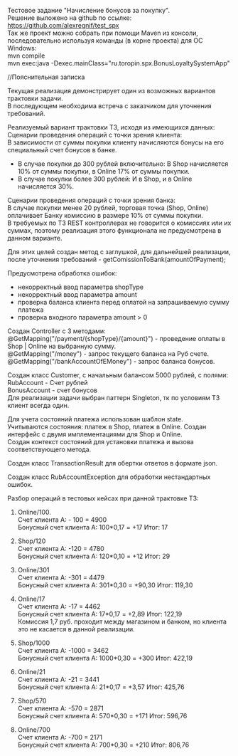 
Тестовое задание "Начисление бонусов за покупку".  
Решение выложено на github по ссылке:
https://github.com/alexregnif/test_spx  
Так же проект можно собрать при помощи Maven из консоли, последовательно используя команды (в корне проекта) для ОС Windows:  
mvn compile  
mvn exec:java -Dexec.mainClass="ru.toropin.spx.BonusLoyaltySystemApp"  

//Пояснительная записка  

Текущая реализация демонстрирует один из возможных вариантов трактовки задачи.  
В последующем необходима встреча с заказчиком для уточнения требований.  

Реализуемый вариант трактовки ТЗ, исходя из имеющихся данных:  
Сценарии проведения операций с точки зрения клиента:  
В зависимости от суммы покупки клиенту начисляются бонусы на его специальный счет бонусов в банке.
- В случае покупки до 300 рублей включительно:
  В Shop начисляется 10% от суммы покупки, в Online 17% от суммы покупки.
- В случае покупки более 300 рублей:
  И в Shop, и в Online начисляется 30%.


Сценарии проведения операций с точки зрения банка:  
В случае покупки менее 20 рублей, торговая точка (Shop, Online) оплачивает Банку комиссию в размере 10% от суммы покупки.  
В требуемых по ТЗ REST контроллерах не говорится о комиссиях или их суммах, поэтому реализация этого функционала не предусмотрена в данном варианте.  

Для этих целей создан метод с заглушкой, для дальнейшей реализации, после уточнения требований - getComissionToBank(amountOfPayment);  

Предусмотрена обработка ошибок:
- некорректный ввод параметра shopType   
- некорректный ввод параметра amount
- проверка баланса клиента перед оплатой на запрашиваемую сумму платежа  
- проверка входного параметра amount > 0

Создан Controller с 3 методами:  
@GetMapping("/payment/{shopType}/{amount}") - проведение оплаты в Shop | Online на выбранную сумму.  
@GetMapping("/money") - запрос текущего баланса на Руб счете.  
@GetMapping("/bankAccountOfEMoney") - запрос баланса бонусов.  

Создан класс Customer, с начальным балансом 5000 рублей, c полями:  
RubAccount - Счет рублей  
BonusAccount - счет бонусов  
Для реализации задачи выбран паттерн Singleton, тк по условиям ТЗ клиент всегда один.

Для учета состояний платежа использован шаблон state.  
Учитываются состояния: платеж в Shop, платеж в Online. Создан интерфейс с двумя имплементациями для Shop и Online.  
Создан контекст состояний для установки платежа и вызова соответствующего метода.  

Создан класс TransactionResult для обертки ответов в формате json.  

Создан класс RubAccountExсeption для обработки нестандартных ошибок.

Разбор операций в тестовых кейсах при данной трактовке ТЗ:
1. Online/100.    
   Cчет клиента А: - 100 = 4900    
   Бонусный счет клиента А: 100*0,17 = +17 Итог: 17


2. Shop/120    
   Cчет клиента А: -120 = 4780  
   Бонусный счет клиента А: 120*0,10 = +12 Итог: 29


3. Online/301   
   Cчет клиента А: -301 = 4479   
   Бонусный счет клиента А: 301*0,30 = +90,30 Итог: 119,30


4. Online/17    
   Cчет клиента А: -17 = 4462  
   Бонусный счет клиента А: 17*0,17 = +2,89 Итог: 122,19  
   Комиссия 1,7 руб. проходит между магазином и банком, но клиента это не касается в данной реализации.


5. Shop/1000    
   Cчет клиента А: -1000 = 3462   
   Бонусный счет клиента А: 1000*0,30 = +300 Итог: 422,19


6. Online/21    
   Cчет клиента А: -21 = 3441   
   Бонусный счет клиента А: 21*0,17 = +3,57 Итог: 425,76


7. Shop/570    
   Cчет клиента А: -570 = 2871   
   Бонусный счет клиента А: 570*0,30 = +171 Итог: 596,76


8. Online/700    
   Cчет клиента А: -700 = 2171   
   Бонусный счет клиента А: 700*0,30 = +210 Итог: 806,76


